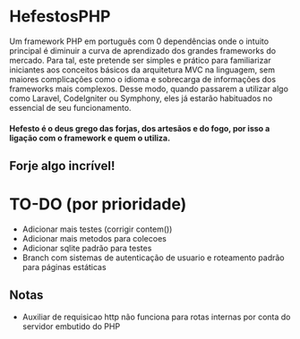 # HefestosPHP
Um framework PHP em português com 0 dependências onde o intuito principal é diminuir a curva de aprendizado dos grandes frameworks do mercado. Para tal, este pretende ser simples e prático para familiarizar iniciantes aos conceitos básicos da arquitetura MVC na linguagem, sem maiores complicações como o idioma e sobrecarga de informações dos frameworks mais complexos. Desse modo, quando passarem a utilizar algo como Laravel, CodeIgniter ou Symphony, eles já estarão habituados no essencial de seu funcionamento.

#### Hefesto é o deus grego das forjas, dos artesãos e do fogo, por isso a ligação com o framework e quem o utiliza.

## Forje algo incrível!

# TO-DO (por prioridade)
   - Adicionar mais testes (corrigir contem())
   - Adicionar mais metodos para colecoes
   - Adicionar sqlite padrão para testes
   - Branch com sistemas de autenticação de usuario e roteamento padrão para páginas estáticas 

   ## Notas
   - Auxiliar de requisicao http não funciona para rotas internas por conta do servidor embutido do PHP

